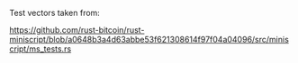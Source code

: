 Test vectors taken from:

https://github.com/rust-bitcoin/rust-miniscript/blob/a0648b3a4d63abbe53f621308614f97f04a04096/src/miniscript/ms_tests.rs

